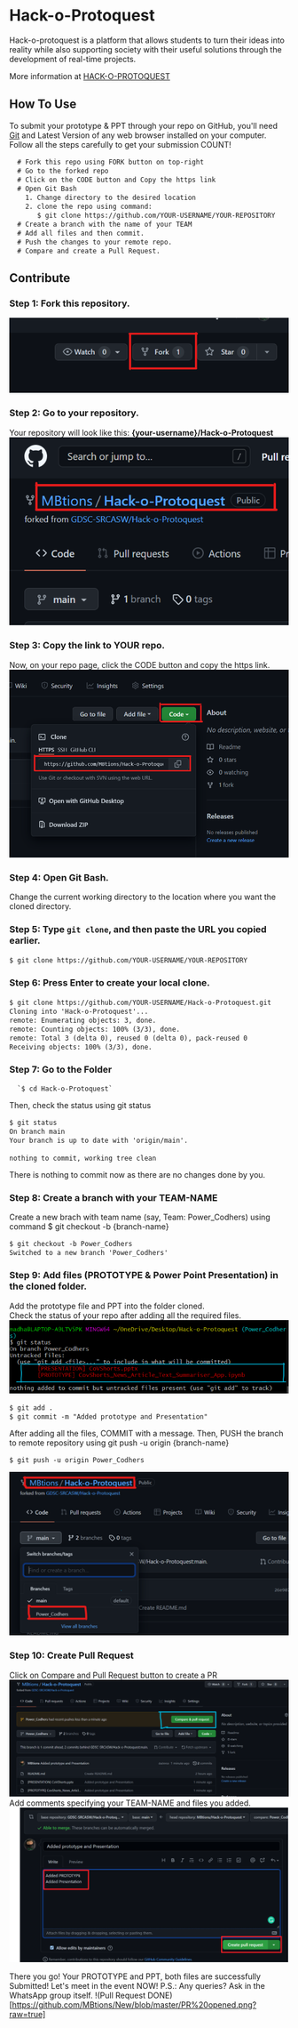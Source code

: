# Hack-o-Protoquest
Hack-o-protoquest is a platform that allows students to turn their ideas into reality while also supporting society with their useful solutions through the development of real-time projects.

More information at [HACK-O-PROTOQUEST](https://www.gdscsrcasw.live/hack-o-protoquest/)

## How To Use
To submit your prototype & PPT through your repo on GitHub, you'll need [Git](https://git-scm.com/) and Latest Version of any web browser installed on your computer.
Follow all the steps carefully to get your submission COUNT!

      # Fork this repo using FORK button on top-right
      # Go to the forked repo
      # Click on the CODE button and Copy the https link
      # Open Git Bash
        1. Change directory to the desired location
        2. clone the repo using command:
           $ git clone https://github.com/YOUR-USERNAME/YOUR-REPOSITORY
      # Create a branch with the name of your TEAM
      # Add all files and then commit.
      # Push the changes to your remote repo.
      # Compare and create a Pull Request.
      

## Contribute
### Step 1: Fork this repository.
   ![Fork button](https://github.com/MBtions/New/blob/master/fork.png?raw=true)
### Step 2: Go to your repository.
Your repository will look like this: **{your-username}/Hack-o-Protoquest**
   ![your repository](https://github.com/MBtions/New/blob/master/your-repository.png?raw=true)
### Step 3: Copy the link to YOUR repo.
Now, on your repo page, click the CODE button and copy the https link.
   ![Click on Code button and copy https link to your repo](https://github.com/MBtions/New/blob/master/click%20on%20code%20and%20copy%20the%20link%20to%20your%20repo.png?raw=true)

### Step 4: Open Git Bash.
Change the current working directory to the location where you want the cloned directory.

### Step 5: Type `git clone`, and then paste the URL you copied earlier.
`$ git clone https://github.com/YOUR-USERNAME/YOUR-REPOSITORY`

### Step 6: Press Enter to create your local clone.
```
$ git clone https://github.com/YOUR-USERNAME/Hack-o-Protoquest.git
Cloning into 'Hack-o-Protoquest'...
remote: Enumerating objects: 3, done.
remote: Counting objects: 100% (3/3), done.
remote: Total 3 (delta 0), reused 0 (delta 0), pack-reused 0
Receiving objects: 100% (3/3), done.
```

### Step 7: Go to the Folder
      `$ cd Hack-o-Protoquest`
Then, check the status using git status  
```
$ git status  
On branch main  
Your branch is up to date with 'origin/main'.

nothing to commit, working tree clean  
```
There is nothing to commit now as there are no changes done by you.

### Step 8: Create a branch with your TEAM-NAME
Create a new brach with team name (say, Team: Power_Codhers) using command $ git checkout -b {branch-name}
```
$ git checkout -b Power_Codhers
Switched to a new branch 'Power_Codhers'
```

### Step 9: Add files (PROTOTYPE & Power Point Presentation) in the cloned folder.
Add the prototype file and PPT into the folder cloned.  
Check the status of your repo after adding all the required files.
![Added files in the status](https://github.com/MBtions/New/blob/master/added%20files-%20prototype%20and%20presentation.png?raw=true)
```
$ git add .
$ git commit -m "Added prototype and Presentation"
```
After adding all the files, COMMIT with a message.
Then, PUSH the branch to remote repository using git push -u origin {branch-name}
```
$ git push -u origin Power_Codhers
```
![Push Changes on remote repo](https://github.com/MBtions/New/blob/master/push%20changes%20on%20your%20remote%20repo.png?raw=true)

### Step 10: Create Pull Request
Click on Compare and Pull Request button to create a PR
![Compare and Create PR option](https://github.com/MBtions/New/blob/master/option%20to%20compare%20n%20pull%20request.png?raw=true)
Add comments specifying your TEAM-NAME and files you added.
![Add comments and Create PR](https://github.com/MBtions/New/blob/master/add%20comment%20and%20create%20PR.png?raw=true)

There you go! Your PROTOTYPE and PPT, both files are successfully Submitted! Let's meet in the event NOW!
P.S.: Any queries? Ask in the WhatsApp group itself.
!(Pull Request DONE)[https://github.com/MBtions/New/blob/master/PR%20opened.png?raw=true]






